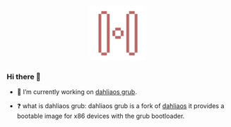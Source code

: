 <p align="center">
  <img width="25%" src="./logo/2000/logo%20groove%20red.png"
</p>


### Hi there 👋

- 🔭 I’m currently working on [dahliaos grub](https://github.com/HexaOneOfficial/dahliaos). 

- ❓ what is dahliaos grub: dahliaos grub is a fork of [dahliaos](https://github.com/dahlia-os) it provides a bootable image for x86 devices with the grub bootloader. 

